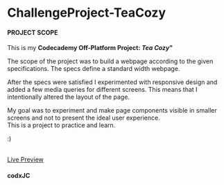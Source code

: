 # ChallengeProject-TeaCozy
#### PROJECT SCOPE
This is my **Codecademy Off-Platform Project: _Tea Cozy_"**

<p>The scope of the project was to build a webpage according to the given specifications.
The specs define a standard width webpage.<p>
<p>After the specs were satisfied I experimented with responsive design
and added a few media queries for different screens.
This means that I intentionally altered the layout of the page.</p>
<p>My goal was to experiment and make page components visible in smaller screens
and not to present the ideal user experience.<br>
This is a project to practice and learn.</p>
:)<br>
<br>

[Live Preview](https://raw.githack.com/codxJC/ChallengeProject-TeaCozy/master/index.html)

#### codxJC
